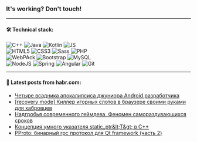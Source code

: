 ### It's working? Don't touch!

---

#### 🛠️ Technical stack:

![C++](https://img.shields.io/badge/C++-informational?logo=c%2B%2B&style=flat&logoColor=white&color=9C033A)
![Java](https://img.shields.io/badge/Java-informational?logo=java&style=flat&logoColor=white&color=007396)
![Kotlin](https://img.shields.io/badge/Kotlin-informational?logo=Kotlin&style=flat&logoColor=white&color=0095D5)
![JS](https://img.shields.io/badge/JS-informational?logo=javaScript&style=flat&logoColor=black&color=F7Df1E) <br>
![HTML5](https://img.shields.io/badge/HTML5-informational?logo=html5&style=flat&logoColor=white&color=E34F26)
![CSS3](https://img.shields.io/badge/CSS3-informational?logo=css3&style=flat&logoColor=white&color=157286)
![Sass](https://img.shields.io/badge/Saas-informational?logo=sass&style=flat&logoColor=white&color=hotpink)
![PHP](https://img.shields.io/badge/PHP-informational?logo=php&style=flat&logoColor=white&color=777BB4) <br>
![WebPAck](https://img.shields.io/badge/WebPack-informational?logo=webPack&style=flat&logoColor=white&color=FF6F00)
![Bootstrap](https://img.shields.io/badge/Bootstrap-informational?logo=Bootstrap&style=flat&logoColor=white&color=7952B3)
![MySQL](https://img.shields.io/badge/MySQL-informational?logo=MySQL&style=flat&logoColor=white&color=00f) <br>
![NodeJS](https://img.shields.io/badge/NodeJS-informational?logo=node.js&style=flat&logoColor=white&color=43853D)
![Spring](https://img.shields.io/badge/Spring-informational?logo=Spring&style=flat&logoColor=white&color=0A9EDC)
![Angular](https://img.shields.io/badge/Vue-informational?logo=vue.js&style=flat&logoColor=white&color=red)
![Git](https://img.shields.io/badge/Git-informational?logo=git&style=flat&logoColor=white&color=darkorange)

___

#### 💬 Latest posts from habr.com:

<!-- BLOG-POST-LIST:START -->
- [Четыре всадника апокалипсиса джуниора Android разработчика](https://habr.com/ru/post/665752/?utm_source=habrahabr&utm_medium=rss&utm_campaign=665752)
- [[recovery mode] Киллер игорных слотов в браузере своими руками для хабровцев](https://habr.com/ru/post/665748/?utm_source=habrahabr&utm_medium=rss&utm_campaign=665748)
- [Надгробья современного геймдева. Феномен самораздувающихся сроков](https://habr.com/ru/post/665744/?utm_source=habrahabr&utm_medium=rss&utm_campaign=665744)
- [Концепция умного указателя static_ptr&amp;lt;T&amp;gt; в C++](https://habr.com/ru/post/665632/?utm_source=habrahabr&utm_medium=rss&utm_campaign=665632)
- [PProto: бинарный rpc протокол для Qt framework &lpar;часть 2&rpar;](https://habr.com/ru/post/665722/?utm_source=habrahabr&utm_medium=rss&utm_campaign=665722)
<!-- BLOG-POST-LIST:END -->
